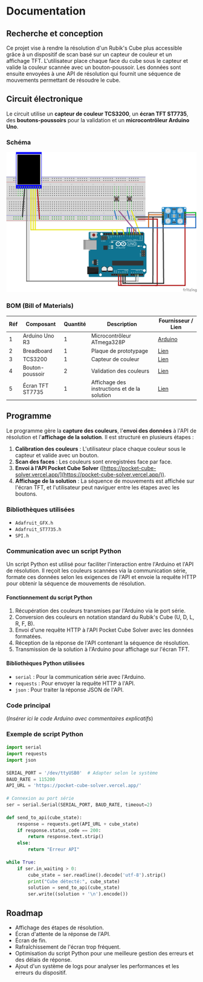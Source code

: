 # Documentation

## Recherche et conception

Ce projet vise à rendre la résolution d'un Rubik's Cube plus accessible grâce à un dispositif de scan basé sur un capteur de couleur et un affichage TFT. L'utilisateur place chaque face du cube sous le capteur et valide la couleur scannée avec un bouton-poussoir. Les données sont ensuite envoyées à une API de résolution qui fournit une séquence de mouvements permettant de résoudre le cube.

## Circuit électronique

Le circuit utilise un **capteur de couleur TCS3200**, un **écran TFT ST7735**, des **boutons-poussoirs** pour la validation et un **microcontrôleur Arduino Uno**.

### Schéma

![Schéma du circuit](/docs/assets/CubeResolver_bb.png)

### BOM (Bill of Materials)

| Réf | Composant        | Quantité | Description                                  | Fournisseur / Lien                                            |
| --- | ---------------- | -------- | -------------------------------------------- | ------------------------------------------------------------- |
| 1   | Arduino Uno R3   | 1        | Microcontrôleur ATmega328P                   | [Arduino](https://store.arduino.cc/products/arduino-uno-rev3) |
| 2   | Breadboard       | 1        | Plaque de prototypage                        | [Lien](#)                                                     |
| 3   | TCS3200          | 1        | Capteur de couleur                           | [Lien](#)                                                     |
| 4   | Bouton-poussoir  | 2        | Validation des couleurs                      | [Lien](#)                                                     |
| 5   | Écran TFT ST7735 | 1        | Affichage des instructions et de la solution | [Lien](#)                                                     |

## Programme

Le programme gère la **capture des couleurs**, l'**envoi des données** à l'API de résolution et l'**affichage de la solution**. Il est structuré en plusieurs étapes :

1. **Calibration des couleurs** : L'utilisateur place chaque couleur sous le capteur et valide avec un bouton.
2. **Scan des faces** : Les couleurs sont enregistrées face par face.
3. **Envoi à l'API Pocket Cube Solver** ([https://pocket-cube-solver.vercel.app/](https://pocket-cube-solver.vercel.app/)).
4. **Affichage de la solution** : La séquence de mouvements est affichée sur l'écran TFT, et l'utilisateur peut naviguer entre les étapes avec les boutons.

### Bibliothèques utilisées

- `Adafruit_GFX.h`
- `Adafruit_ST7735.h`
- `SPI.h`

### Communication avec un script Python

Un script Python est utilisé pour faciliter l'interaction entre l'Arduino et l'API de résolution. Il reçoit les couleurs scannées via la communication série, formate ces données selon les exigences de l'API et envoie la requête HTTP pour obtenir la séquence de mouvements de résolution.

#### Fonctionnement du script Python

1. Récupération des couleurs transmises par l'Arduino via le port série.
2. Conversion des couleurs en notation standard du Rubik's Cube (U, D, L, R, F, B).
3. Envoi d'une requête HTTP à l'API Pocket Cube Solver avec les données formatées.
4. Réception de la réponse de l'API contenant la séquence de résolution.
5. Transmission de la solution à l'Arduino pour affichage sur l'écran TFT.

#### Bibliothèques Python utilisées

- `serial` : Pour la communication série avec l'Arduino.
- `requests` : Pour envoyer la requête HTTP à l'API.
- `json` : Pour traiter la réponse JSON de l'API.

### Code principal

(_Insérer ici le code Arduino avec commentaires explicatifs_)

### Exemple de script Python

```python
import serial
import requests
import json

SERIAL_PORT = '/dev/ttyUSB0'  # Adapter selon le système
BAUD_RATE = 115200
API_URL = 'https://pocket-cube-solver.vercel.app/'

# Connexion au port série
ser = serial.Serial(SERIAL_PORT, BAUD_RATE, timeout=2)

def send_to_api(cube_state):
    response = requests.get(API_URL + cube_state)
    if response.status_code == 200:
        return response.text.strip()
    else:
        return "Erreur API"

while True:
    if ser.in_waiting > 0:
        cube_state = ser.readline().decode('utf-8').strip()
        print("Cube détecté:", cube_state)
        solution = send_to_api(cube_state)
        ser.write((solution + '\n').encode())
```

## Roadmap

- Affichage des étapes de résolution.
- Écran d'attente de la réponse de l'API.
- Écran de fin.
- Rafraîchissement de l'écran trop fréquent.
- Optimisation du script Python pour une meilleure gestion des erreurs et des délais de réponse.
- Ajout d'un système de logs pour analyser les performances et les erreurs du dispositif.
